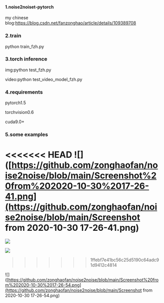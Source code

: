 #### 1.noise2noiset-pytorch

my chinese blog:https://blog.csdn.net/fanzonghao/article/details/109389708

### 2.train

python train_fzh.py

### 3.torch inference

img:python test_fzh.py

video:python test_video_model_fzh.py

### 4.requirements

pytorch1.5

torchvision0.6

cuda9.0+

### 5.some examples

<<<<<<< HEAD
![]([https://github.com/zonghaofan/noise2noise/blob/main/Screenshot%20from%202020-10-30%2017-26-41.png](https://github.com/zonghaofan/noise2noise/blob/main/Screenshot from 2020-10-30 17-26-41.png)
=======
![](https://github.com/zonghaofan/noise2noise/blob/main/Screenshot%20from%202020-10-30%2017-26-41.png)

![](https://github.com/zonghaofan/noise2noise/blob/main/Screenshot%20from%202020-10-30%2017-26-54.png)

>>>>>>> 1ffebf7e41bc56c25d5190c64adc91d9412c4814

![]([https://github.com/zonghaofan/noise2noise/blob/main/Screenshot%20from%202020-10-30%2017-26-54.png](https://github.com/zonghaofan/noise2noise/blob/main/Screenshot from 2020-10-30 17-26-54.png)

